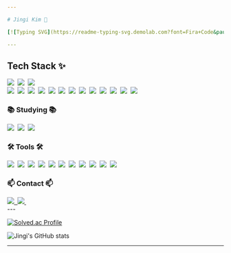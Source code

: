 ```yaml
---

# Jingi Kim 💠

[![Typing SVG](https://readme-typing-svg.demolab.com?font=Fira+Code&pause=1000&color=0EEAF7&width=435&lines=System+Engineer+%26+Embedded+Engineer)](https://git.io/typing-svg)

---
```


## Tech Stack ✨

<div align="left"> <img src="https://img.shields.io/badge/react-20232a.svg?style=for-the-badge&logo=react&logoColor=61DAFB" />&nbsp <img src="https://img.shields.io/badge/javascript-F7DF1E.svg?style=for-the-badge&logo=javascript&logoColor=20232a" />&nbsp <img src="https://img.shields.io/badge/html5-E34F26.svg?style=for-the-badge&logo=html5&logoColor=white" />&nbsp </div> <div align="left"> <img src="https://img.shields.io/badge/python-3670A0?style=for-the-badge&logo=python&logoColor=ffdd54" />&nbsp <img src="https://img.shields.io/badge/pandas-150458.svg?style=for-the-badge&logo=pandas&logoColor=white" />&nbsp <img src="https://img.shields.io/badge/numpy-4d77cf.svg?style=for-the-badge&logo=numpy&logoColor=white" />&nbsp <img src="https://img.shields.io/badge/Matplotlib-11557c.svg?style=for-the-badge&logo=Matplotlib&logoColor=white" />&nbsp <img src="https://img.shields.io/badge/C-00599C.svg?style=for-the-badge&logo=c&logoColor=white" />&nbsp <img src="https://img.shields.io/badge/C++-00599C.svg?style=for-the-badge&logo=c%2B%2B&logoColor=white" />&nbsp <img src="https://img.shields.io/badge/Rust-000000.svg?style=for-the-badge&logo=rust&logoColor=white" />&nbsp <img src="https://img.shields.io/badge/Linux-FCC624.svg?style=for-the-badge&logo=linux&logoColor=black" />&nbsp <img src="https://img.shields.io/badge/MySQL-4479A1.svg?style=for-the-badge&logo=mysql&logoColor=white" />&nbsp <img src="https://img.shields.io/badge/Oracle-F80000.svg?style=for-the-badge&logo=oracle&logoColor=white" />&nbsp <img src="https://img.shields.io/badge/Django-092E20.svg?style=for-the-badge&logo=django&logoColor=white" />&nbsp <img src="https://img.shields.io/badge/Spring-6DB33F.svg?style=for-the-badge&logo=spring&logoColor=white" />&nbsp <img src="https://img.shields.io/badge/Docker-2496ED.svg?style=for-the-badge&logo=docker&logoColor=white" />&nbsp </div> <h3 align="left">📚 Studying 📚</h3> <div align="left"> <img src="https://img.shields.io/badge/typescript-007ACC.svg?style=for-the-badge&logo=typescript&logoColor=white" />&nbsp <img src="https://img.shields.io/badge/React%20Query-FF4154?style=for-the-badge&logo=react%20query&logoColor=white" />&nbsp <img src="https://img.shields.io/badge/Kubernetes-326CE5.svg?style=for-the-badge&logo=kubernetes&logoColor=white" />&nbsp </div> <h3 align="left">🛠 Tools 🛠</h3> <div align="left"> <img src="https://img.shields.io/badge/git-F05033.svg?style=for-the-badge&logo=git&logoColor=white" />&nbsp <img src="https://img.shields.io/badge/github-181717.svg?style=for-the-badge&logo=github&logoColor=white" />&nbsp <img src="https://img.shields.io/badge/Notion-F3F3F3.svg?style=for-the-badge&logo=notion&logoColor=black" />&nbsp <img src="https://img.shields.io/badge/JIRA-0052CC.svg?style=for-the-badge&logo=jira&logoColor=white" />&nbsp <img src="https://img.shields.io/badge/adobe%20photoshop-08253c.svg?style=for-the-badge&logo=adobe%20photoshop&logoColor=37abff" />&nbsp <img src="https://img.shields.io/badge/figma-F24E1E.svg?style=for-the-badge&logo=figma&logoColor=white" />&nbsp <img src="https://img.shields.io/badge/VSCode-2C2C32.svg?style=for-the-badge&logo=visual-studio-code&logoColor=22ABF3" />&nbsp <img src="https://img.shields.io/badge/jupyter-2C2C32.svg?style=for-the-badge&logo=jupyter&logoColor=F37726" />&nbsp <img src="https://img.shields.io/badge/Jenkins-D24939.svg?style=for-the-badge&logo=jenkins&logoColor=white" />&nbsp <img src="https://img.shields.io/badge/AWS-232F3E.svg?style=for-the-badge&logo=amazon-aws&logoColor=white" />&nbsp <img src="https://img.shields.io/badge/GCP-4285F4.svg?style=for-the-badge&logo=google-cloud&logoColor=white" />&nbsp </div> <h3 align="left">📫 Contact 📫</h3> <div align="left"> <a href="https://velog.io/@jingit/posts"> <img src="https://img.shields.io/badge/Velog-1EBC8F?style=for-the-badge&logo=velog&logoColor=white" />&nbsp </a> <a href="mailto:kjg6462@naver.com"> <img src="https://img.shields.io/badge/kjg6462@naver.com-D14836?style=for-the-badge&logo=gmail&logoColor=white"/>&nbsp </a> </div>
---

[![Solved.ac Profile](http://mazassumnida.wtf/api/v2/generate_badge?boj=kjg6462)](https://solved.ac/kjg6462)

![Jingi's GitHub stats](https://hits.seeyoufarm.com/api/count/incr/badge.svg?url=https%3A%2F%2Fgithub.com%2FYourUsername&count_bg=%2347B7E3&title_bg=%235B5D5E&icon=&icon_color=%23E7E7E7&title=hits&edge_flat=false)

---
